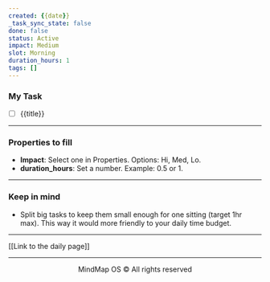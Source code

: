 ```yaml
---
created: {{date}}
_task_sync_state: false
done: false
status: Active
impact: Medium
slot: Morning
duration_hours: 1
tags: []
---
```

### My Task
- [ ] {{title}}



---

### Properties to fill
- **Impact**: Select one in Properties. Options: Hi, Med, Lo.
- **duration_hours**: Set a number. Example: 0.5 or 1.



---

### Keep in mind
- Split big tasks to keep them small enough for one sitting (target 1hr max).
This way it would more friendly to your daily time budget.


---

[[Link to the daily page]]

---

<p align="center">MindMap OS © All rights reserved</p>


